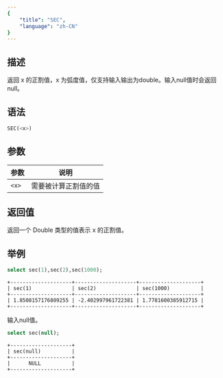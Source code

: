 ```yaml
---
{
    "title": "SEC",
    "language": "zh-CN"
}
---
```


## 描述

返回 x 的正割值，x 为弧度值，仅支持输入输出为double。输入null值时会返回null。

## 语法

```sql
SEC(<x>)
```

## 参数

| 参数 | 说明 |
| -- | -- |
| `<x>` | 需要被计算正割值的值 |

## 返回值

返回一个 Double 类型的值表示 x 的正割值。

## 举例

```sql
select sec(1),sec(2),sec(1000);
```

```text
+--------------------+--------------------+--------------------+
| sec(1)             | sec(2)             | sec(1000)          |
+--------------------+--------------------+--------------------+
| 1.8508157176809255 | -2.402997961722381 | 1.7781600385912715 |
+--------------------+--------------------+--------------------+
```

输入null值。

```sql
select sec(null);
```

```text
+--------------------+
| sec(null)          |
+--------------------+
|      NULL          |
+--------------------+
```